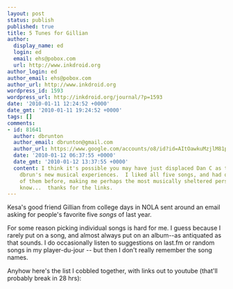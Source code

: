 ```yaml
---
layout: post
status: publish
published: true
title: 5 Tunes for Gillian
author:
  display_name: ed
  login: ed
  email: ehs@pobox.com
  url: http://www.inkdroid.org
author_login: ed
author_email: ehs@pobox.com
author_url: http://www.inkdroid.org
wordpress_id: 1593
wordpress_url: http://inkdroid.org/journal/?p=1593
date: '2010-01-11 12:24:52 +0000'
date_gmt: '2010-01-11 19:24:52 +0000'
tags: []
comments:
- id: 81641
  author: dbrunton
  author_email: dbrunton@gmail.com
  author_url: https://www.google.com/accounts/o8/id?id=AItOawkuMzjlM81pM-JvzFsoNviuHmLfn6YLydc
  date: '2010-01-12 06:37:55 +0000'
  date_gmt: '2010-01-12 13:37:55 +0000'
  content: I think it's possible you may have just displaced Dan C as the mayor of
    dbrun's new musical experiences.  I liked all five songs, and had only heard one
    of them before, making me perhaps the most musically sheltered person any of us
    know...  thanks for the links.
---
```

<p>Kesa's good friend Gillian from college days in NOLA sent around an email asking for people's favorite five <em>songs</em> of last year. </p>
<p>For some reason picking individual songs is hard for me. I guess because I rarely put on a song, and almost always put on an album--as antiquated as that sounds. I do occasionally listen to suggestions on last.fm or random songs in my player-du-jour -- but then I don't really remember the song names. </p>
<p>Anyhow here's the list I cobbled together, with links out to youtube (that'll probably break in 28 hrs):</p>
<p><object width="445" height="364"><param name="movie" value="http://www.youtube.com/v/B5clBfEEiSw&hl=en_US&fs=1&border=1"></param><param name="allowFullScreen" value="true"></param><param name="allowscriptaccess" value="always"></param><embed src="http://www.youtube.com/v/B5clBfEEiSw&hl=en_US&fs=1&border=1" type="application/x-shockwave-flash" allowscriptaccess="always" allowfullscreen="true" width="445" height="364"></embed></object></p>
<p><object width="445" height="364"><param name="movie" value="http://www.youtube.com/v/RrbGpvOulec&hl=en_US&fs=1&border=1"></param><param name="allowFullScreen" value="true"></param><param name="allowscriptaccess" value="always"></param><embed src="http://www.youtube.com/v/RrbGpvOulec&hl=en_US&fs=1&border=1" type="application/x-shockwave-flash" allowscriptaccess="always" allowfullscreen="true" width="445" height="364"></embed></object></p>
<p><object width="445" height="364"><param name="movie" value="http://www.youtube.com/v/0UjsXo9l6I8&hl=en_US&fs=1&border=1"></param><param name="allowFullScreen" value="true"></param><param name="allowscriptaccess" value="always"></param><embed src="http://www.youtube.com/v/0UjsXo9l6I8&hl=en_US&fs=1&border=1" type="application/x-shockwave-flash" allowscriptaccess="always" allowfullscreen="true" width="445" height="364"></embed></object></p>
<p><object width="445" height="364"><param name="movie" value="http://www.youtube.com/v/-UBDo2ExXqY&hl=en_US&fs=1&border=1"></param><param name="allowFullScreen" value="true"></param><param name="allowscriptaccess" value="always"></param><embed src="http://www.youtube.com/v/-UBDo2ExXqY&hl=en_US&fs=1&border=1" type="application/x-shockwave-flash" allowscriptaccess="always" allowfullscreen="true" width="445" height="364"></embed></object></p>
<p><object width="445" height="364"><param name="movie" value="http://www.youtube.com/v/mjfY9lVBoTg&hl=en_US&fs=1&border=1"></param><param name="allowFullScreen" value="true"></param><param name="allowscriptaccess" value="always"></param><embed src="http://www.youtube.com/v/mjfY9lVBoTg&hl=en_US&fs=1&border=1" type="application/x-shockwave-flash" allowscriptaccess="always" allowfullscreen="true" width="445" height="364"></embed></object><object></p>
<p></object></p>
